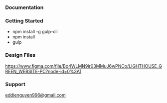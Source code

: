 # 



### Documentation

### Getting Started

- npm install -g gulp-cli
- npm install
- gulp

### Design Files

https://www.figma.com/file/Bo4WLMN9ir03MMuJ6wPNCo/LIGHTHOUSE_GREEN_WEBSITE-PC?node-id=0%3A1

### Support

eddienguyen996@gmail.com
